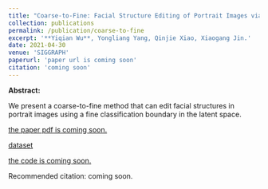 ```yaml
---
title: "Coarse-to-Fine: Facial Structure Editing of Portrait Images via Latent Space Classifications"
collection: publications
permalink: /publication/coarse-to-fine
excerpt: '**Yiqian Wu**, Yongliang Yang, Qinjie Xiao, Xiaogang Jin.'
date: 2021-04-30
venue: 'SIGGRAPH'
paperurl: 'paper url is coming soon'
citation: 'coming soon'
---
```


<b>Abstract:</b>

We present a coarse-to-fine method that can edit facial structures in portrait images using a fine classification boundary in the latent space.


[the paper pdf is coming soon.]()

[dataset](https://github.com/oneThousand1000/coarse-to-fine-chin-editing)

[the code is coming soon.]()

Recommended citation: coming soon.